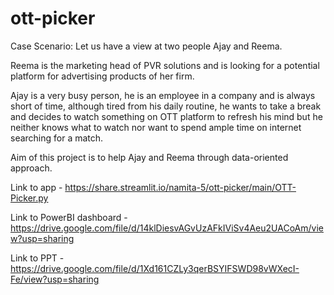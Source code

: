 # ott-picker

Case Scenario: Let us have a view at two people Ajay and Reema.

Reema is the marketing head of PVR solutions and is looking for a potential platform for advertising products of her firm.

Ajay is a very busy person, he is an employee in a company and is always short of time, although tired from his daily routine, he wants to take a break and decides to watch something on OTT platform to refresh his mind but he neither knows what to watch nor want to spend ample time on internet searching for a match.

Aim of this project is to help Ajay and Reema through data-oriented approach.


Link to app - https://share.streamlit.io/namita-5/ott-picker/main/OTT-Picker.py


Link to PowerBI dashboard - https://drive.google.com/file/d/14klDiesvAGvUzAFkIViSv4Aeu2UACoAm/view?usp=sharing

Link to  PPT - https://drive.google.com/file/d/1Xd161CZLy3qerBSYIFSWD98vWXecI-Fe/view?usp=sharing


